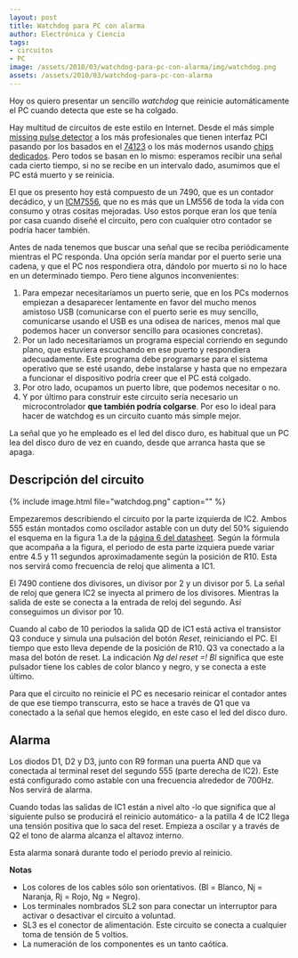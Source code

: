 ```yaml
---
layout: post
title: Watchdog para PC con alarma
author: Electrónica y Ciencia
tags:
- circuitos
- PC
image: /assets/2010/03/watchdog-para-pc-con-alarma/img/watchdog.png
assets: /assets/2010/03/watchdog-para-pc-con-alarma
---
```


Hoy os quiero presentar un sencillo *watchdog* que reinicie automáticamente el PC cuando detecta que este se ha colgado.

Hay multitud de circuitos de este estilo en Internet. Desde el más simple [missing pulse detector](http://www.ecelab.com/circuit-miss-pulse-det.htm) a los más profesionales que tienen interfaz PCI pasando por los basados en el [74123](http://www.simandl.cz/stranky/elektro/resetator/resetator.htm) o los más modernos usando [chips dedicados](http://www.maxim-ic.com/landing.cfm?lp=410&amp;CMP=4576). Pero todos se basan en lo mismo: esperamos recibir una señal cada cierto tiempo, si no se recibe en un intervalo dado, asumimos que el PC está muerto y se reinicia.

El que os presento hoy está compuesto de un 7490, que es un contador decádico, y un [ICM7556](http://www.maxim-ic.com/quick_view2.cfm/qv_pk/1503), que no es más que un LM556 de toda la vida con consumo y otras cositas mejoradas. Uso estos porque eran los que tenía por casa cuando diseñé el circuito, pero con cualquier otro contador se podría hacer también.

Antes de nada tenemos que buscar una señal que se reciba periódicamente mientras el PC responda. Una opción sería mandar por el puerto serie una cadena, y que el PC nos respondiera otra, dándolo por muerto si no lo hace en un determinado tiempo. Pero tiene algunos inconvenientes:

1. Para empezar necesitaríamos un puerto serie, que en los PCs modernos empiezan a desaparecer lentamente en favor del mucho menos amistoso USB (comunicarse con el puerto serie es muy sencillo, comunicarse usando el USB es una odisea de narices, menos mal que podemos hacer un conversor sencillo para ocasiones concretas).
1. Por un lado necesitaríamos un programa especial corriendo en segundo plano, que estuviera escuchando en ese puerto y respondiera adecuadamente. Este programa debe programarse para el sistema operativo que se esté usando, debe instalarse y hasta que no empezara a funcionar el dispositivo podría creer que el PC está colgado.
1. Por otro lado, ocupamos un puerto libre, que podemos necesitar o no.
1. Y por último para construir este circuito sería necesario un microcontrolador **que también podría colgarse**. Por eso lo ideal para hacer de watchdog es un circuito cuanto más simple mejor.

La señal que yo he empleado es el led del disco duro, es habitual que un PC lea del disco duro de vez en cuando, desde que arranca hasta que se apaga.

## Descripción del circuito

{% include image.html file="watchdog.png" caption="" %}

Empezaremos describiendo el circuito por la parte izquierda de IC2. Ambos 555 están montados como oscilador astable con un duty del 50% siguiendo el esquema en la figura 1.a de la [página 6 del datasheet](http://datasheets.maxim-ic.com/en/ds/ICM7555-ICM7556.pdf). Según la fórmula que acompaña a la figura, el periodo de esta parte izquiera puede variar entre 4.5 y 11 segundos aproximadamente según la posición de R10. Esta nos servirá como frecuencia de reloj que alimenta a IC1.

El 7490 contiene dos divisores, un divisor por 2 y un divisor por 5. La señal de reloj que genera IC2 se inyecta al primero de los divisores. Mientras la salida de este se conecta a la entrada de reloj del segundo. Así conseguimos un divisor por 10.

Cuando al cabo de 10 periodos la salida QD de IC1 está activa el transistor Q3 conduce y simula una pulsación del botón *Reset*, reiniciando el PC. El tiempo que esto lleva depende de la posición de R10.  Q3 va conectado a la masa del botón de reset. La indicación *Ng del reset =! Bl* significa que este pulsador tiene los cables de color blanco y negro, y se conecta a este último.

Para que el circuito no reinicie el PC es necesario reinicar el contador antes de que ese tiempo transcurra, esto se hace a través de Q1 que va conectado a la señal que hemos elegido, en este caso el led del disco duro.

## Alarma

Los diodos D1, D2 y D3, junto con R9 forman una puerta AND que va conectada al terminal reset del segundo 555 (parte derecha de IC2). Este está configurado como astable con una frecuencia alrededor de 700Hz. Nos servirá de alarma.

Cuando todas las salidas de IC1 están a nivel alto -lo que significa que al siguiente pulso se producirá el reinicio automático- a la patilla 4 de IC2 llega una tensión positiva que lo saca del reset. Empieza a oscilar y a través de Q2 el tono de alarma alcanza el altavoz interno.

Esta alarma sonará durante todo el periodo previo al reinicio.

**Notas**

- Los colores de los cables sólo son orientativos. (Bl = Blanco, Nj = Naranja, Rj = Rojo, Ng = Negro).
- Los terminales nombrados SL2 son para conectar un interruptor para activar o desactivar el circuito a voluntad.
- SL3 es el conector de alimentación. Este circuito se conecta a cualquier toma de tensión de 5 voltios.
- La numeración de los componentes es un tanto caótica.

